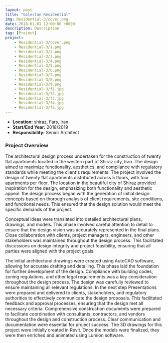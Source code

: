 ```yaml
---
layout: post
title: "Golestan Residential"
img: Residential-3/cover.png
date: 2018-01-01 12:00:00 +0000
description: Description
tag: [Project]
project:
    - Residential-3/cover.png
    - Residential-3/1.png
    - Residential-3/2.png
    - Residential-3/3.png
    - Residential-3/4.png
    - Residential-3/5.png
    - Residential-3/6.png
    - Residential-3/7.png
    - Residential-3/8.png
    - Residential-3/9.png
    - Residential-3/f1.jpg
    - Residential-3/f2.jpg
    - Residential-3/f3.jpg
    - Residential-3/f4.jpg
    - Residential-3/f5.jpg
---
```


- **Location:** shiraz, Fars, Iran
- **Start/End Year:** 2018/2019
- **Responsibility:** Senior Architect

### Project Overview

The architectural design process undertaken for the construction of twenty flat apartments located in the western part of Shiraz city, Iran. The design aimed to maximize functionality, aesthetics, and compliance with regulatory standards while meeting the client's requirements. The project involved the design of twenty flat apartments distributed across 5 floors, with four apartments per floor. The location in the beautiful city of Shiraz provided inspiration for the design, emphasizing both functionality and aesthetic appeal. the design process began with the generation of initial design concepts based on thorough analysis of client requirements, site conditions, and functional needs. This ensured that the design solution would meet the specific demands of the project.

 Conceptual ideas were translated into detailed architectural plans, drawings, and models. This phase involved careful attention to detail to ensure that the design vision was accurately represented in the final plans. Close collaboration with clients, project managers, engineers, and other stakeholders was maintained throughout the design process. This facilitated discussions on design integrity and project feasibility, ensuring that all parties were aligned with the project goals.

The initial architectural drawings were created using AutoCAD software, allowing for accurate drafting and detailing. This phase laid the foundation for further development of the design. Compliance with building codes, zoning regulations, and other legal requirements was a key consideration throughout the design process. The design was carefully reviewed to ensure maintaining all relevant regulations. In the next step Presentations were prepared and delivered to clients, stakeholders, and regulatory authorities to effectively communicate the design proposals. This facilitated feedback and approval processes, ensuring that the design met all necessary criteria. Comprehensive construction documents were prepared to facilitate coordination with consultants, contractors, and vendors throughout the design and construction process. Clear communication and documentation were essential for project success. The 3D drawings for this project were initially created in Revit. Once the models were finalized, they were then enriched and animated using Lumion software.
